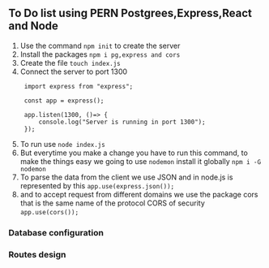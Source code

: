 ## To Do list using PERN Postgrees,Express,React and Node

1. Use the command `npm init` to create the server
2. Install the packages `npm i pg,express and cors `
3. Create the file `touch index.js`
4. Connect the server to port 1300
   ```
    import express from "express";

    const app = express();

    app.listen(1300, ()=> {
        console.log("Server is running in port 1300");
    });   
   ```
5. To run use `node index.js`
6. But everytime you make a change you have to run this command, to make the things easy we going to use `nodemon` install it globally `npm i -G nodemon`
7. To parse the data from the client we use JSON and in node.js is represented by this `app.use(express.json());`
8. and to accept request from different domains we use the package cors that is the same name of the protocol CORS of security `app.use(cors());`

### Database configuration

### Routes design


